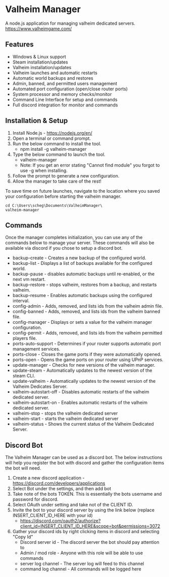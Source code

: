 
# Valheim Manager
A node.js application for managing valheim dedicated servers.
https://www.valheimgame.com/

## Features
   - Windows & Linux support
   - Steam installation/updates
   - Valheim installation/updates
   - Valheim launches and automatic restarts
   - Automatic world backups and restores
   - Admin, banned, and permitted users management
   - Automated port configuration (open/close router ports)
   - System processor and memory checks/monitor
   - Command Line Interface for setup and commands
   - Full discord integration for monitor and commands

## Installation & Setup

1. Install Node.js - https://nodejs.org/en/
2. Open a terminal or command prompt.
3. Run the below command to install the tool.
    - npm install -g valheim-manager
4. Type the below command to launch the tool.
    - valheim-manager
    - Note: If you get an error stating "Cannot find module" you forgot to use -g when installing.
5. Follow the prompt to generate a new configuration. 
6. Allow the manager to take care of the rest! 

To save time on future launches, navigate to the location where you saved your configuration before starting the valheim manager.
```
cd C:\Users\scheg\Documents\ValheimManager\
valheim-manager
```

## Commands
Once the manager completes initialization, you can use any of the commands below to manage your server. These commands will also be available via discord if you chose to setup a discord bot. 

 - backup-create - Creates a new backup of the configured world.
 - backup-list - Displays a list of backups available for the configured world.
 - backup-pause - disables automatic backups until re-enabled, or the next vm restart.
 - backup-restore - stops valheim, restores from a backup, and restarts valheim.
 - backup-resume - Enables automatic backups using the configured interval.
 - config-admin - Adds, removed, and lists ids from the valheim admin file.
 - config-banned - Adds, removed, and lists ids from the valheim banned file.
 - config-manager - Displays or sets a value for the valheim manager configuration.
 - config-permit - Adds, removed, and lists ids from the valheim permitted players file.
 - ports-auto-support - Determines if your router supports automatic port management services.
 - ports-close - Closes the game ports if they were automatically opened.
 - ports-open - Opens the game ports on your router using UPnP services.
 - update-manager - Checks for new versions of the valheim manager.
 - update-steam - Automatically updates to the newest version of the steam CLI.
 - update-valheim - Automatically updates to the newest version of the Valheim Dedicates Server.
 - valheim-autostart-off - Disables automatic restarts of the valheim dedicated server.
 - valheim-autostart-on - Enables automatic restarts of the valheim dedicated server.
 - valheim-stop - stops the valheim dedicated server
 - valheim-start - starts the valheim dedicated server
 - valheim-status - Shows the current status of the Valheim Dedicated Server.

## Discord Bot
The Valheim Manager can be used as a discord bot. The below instructions will help you register the bot with discord and gather the configuration items the bot will need.

1. Create a new discord application - https://discord.com/developers/applications
2. Select Bot under the settings, and then add bot
3. Take note of the bots TOKEN. This is essentially the bots username and password for discord.
4. Select OAuth under setting and take not of the CLIENT ID.
5. Invite the bot to your discord server by using the link below (replace INSERT_CLIENT_ID_HERE with your id)
    - https://discord.com/oauth2/authorize?client_id=INSERT_CLIENT_ID_HERE&scope=bot&permissions=3072
6. Gather your discord ids by right clicking items in discord and selecting "Copy Id"
    - Discord server id - The discord server the bot should pay attention to
    - Admin / mod role - Anyone with this role will be able to use commands
    - server log channel - The server log will feed to this channel
    - command log channel - All commands will be logged here
